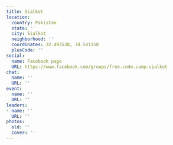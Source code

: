 ```yaml
---
title: Sialkot
location:
  country: Pakistan
  state: ''
  city: Sialkot
  neighborhood: ''
  coordinates: 32.493538, 74.541158
  plusCode: ''
social:
  name: Facebook page
  URL: https://www.facebook.com/groups/free.code.camp.sialkot
chat:
  name: ''
  URL: ''
event:
  name: ''
  URL: ''
leaders:
- name: ''
  URL: ''
photos:
  old: ''
  cover: ''
---
```


